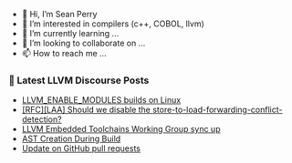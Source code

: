 - 👋 Hi, I’m Sean Perry
- 👀 I’m interested in compilers (c++, COBOL, llvm)
- 🌱 I’m currently learning ...
- 💞️ I’m looking to collaborate on ...
- 📫 How to reach me ...

<!---
s66perry/s66perry is a ✨ special ✨ repository because its `README.md` (this file) appears on your GitHub profile.
You can click the Preview link to take a look at your changes.
--->
### 📕 Latest LLVM Discourse Posts

<!-- DISCOURSE-LLVM:START -->
- [LLVM_ENABLE_MODULES builds on Linux](https://discourse.llvm.org/t/llvm-enable-modules-builds-on-linux/76074#post_1)
- [[RFC][LAA] Should we disable the store-to-load-forwarding-conflict-detection?](https://discourse.llvm.org/t/rfc-laa-should-we-disable-the-store-to-load-forwarding-conflict-detection/75314#post_6)
- [LLVM Embedded Toolchains Working Group sync up](https://discourse.llvm.org/t/llvm-embedded-toolchains-working-group-sync-up/63270?page=3#post_48)
- [AST Creation During Build](https://discourse.llvm.org/t/ast-creation-during-build/76071#post_1)
- [Update on GitHub pull requests](https://discourse.llvm.org/t/update-on-github-pull-requests/71540?page=9#post_170)
<!-- DISCOURSE-LLVM:END -->
